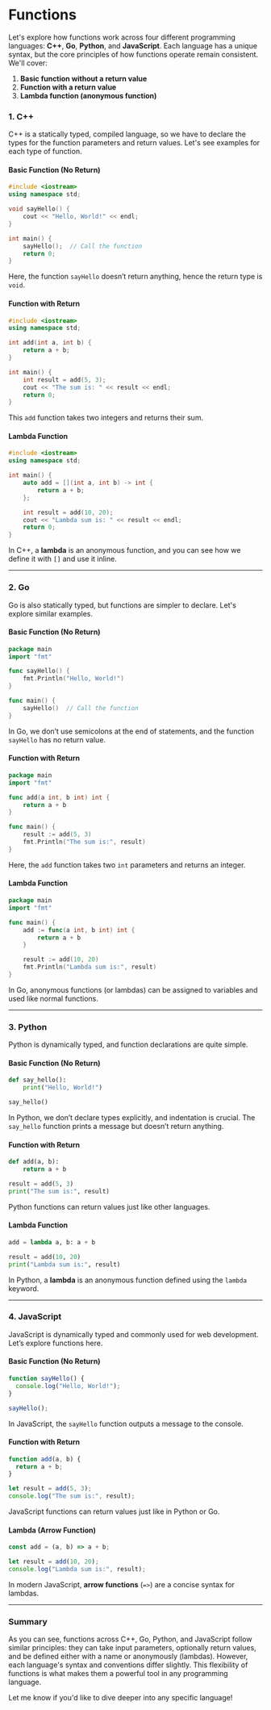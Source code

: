 # Functions

Let's explore how functions work across four different programming languages: **C++**, **Go**, **Python**, and **JavaScript**. Each language has a unique syntax, but the core principles of how functions operate remain consistent. We'll cover:

1. **Basic function without a return value**
2. **Function with a return value**
3. **Lambda function (anonymous function)**

### 1. **C++**

C++ is a statically typed, compiled language, so we have to declare the types for the function parameters and return values. Let's see examples for each type of function.

#### Basic Function (No Return)

```cpp
#include <iostream>
using namespace std;

void sayHello() {
    cout << "Hello, World!" << endl;
}

int main() {
    sayHello();  // Call the function
    return 0;
}
```

Here, the function `sayHello` doesn’t return anything, hence the return type is `void`.

#### Function with Return

```cpp
#include <iostream>
using namespace std;

int add(int a, int b) {
    return a + b;
}

int main() {
    int result = add(5, 3);
    cout << "The sum is: " << result << endl;
    return 0;
}
```

This `add` function takes two integers and returns their sum.

#### Lambda Function

```cpp
#include <iostream>
using namespace std;

int main() {
    auto add = [](int a, int b) -> int {
        return a + b;
    };

    int result = add(10, 20);
    cout << "Lambda sum is: " << result << endl;
    return 0;
}
```

In C++, a **lambda** is an anonymous function, and you can see how we define it with `[]` and use it inline.

---

### 2. **Go**

Go is also statically typed, but functions are simpler to declare. Let's explore similar examples.

#### Basic Function (No Return)

```go
package main
import "fmt"

func sayHello() {
    fmt.Println("Hello, World!")
}

func main() {
    sayHello()  // Call the function
}
```

In Go, we don’t use semicolons at the end of statements, and the function `sayHello` has no return value.

#### Function with Return

```go
package main
import "fmt"

func add(a int, b int) int {
    return a + b
}

func main() {
    result := add(5, 3)
    fmt.Println("The sum is:", result)
}
```

Here, the `add` function takes two `int` parameters and returns an integer.

#### Lambda Function

```go
package main
import "fmt"

func main() {
    add := func(a int, b int) int {
        return a + b
    }

    result := add(10, 20)
    fmt.Println("Lambda sum is:", result)
}
```

In Go, anonymous functions (or lambdas) can be assigned to variables and used like normal functions.

---

### 3. **Python**

Python is dynamically typed, and function declarations are quite simple.

#### Basic Function (No Return)

```python
def say_hello():
    print("Hello, World!")

say_hello()
```

In Python, we don’t declare types explicitly, and indentation is crucial. The `say_hello` function prints a message but doesn’t return anything.

#### Function with Return

```python
def add(a, b):
    return a + b

result = add(5, 3)
print("The sum is:", result)
```

Python functions can return values just like other languages.

#### Lambda Function

```python
add = lambda a, b: a + b

result = add(10, 20)
print("Lambda sum is:", result)
```

In Python, a **lambda** is an anonymous function defined using the `lambda` keyword.

---

### 4. **JavaScript**

JavaScript is dynamically typed and commonly used for web development. Let’s explore functions here.

#### Basic Function (No Return)

```javascript
function sayHello() {
  console.log("Hello, World!");
}

sayHello();
```

In JavaScript, the `sayHello` function outputs a message to the console.

#### Function with Return

```javascript
function add(a, b) {
  return a + b;
}

let result = add(5, 3);
console.log("The sum is:", result);
```

JavaScript functions can return values just like in Python or Go.

#### Lambda (Arrow Function)

```javascript
const add = (a, b) => a + b;

let result = add(10, 20);
console.log("Lambda sum is:", result);
```

In modern JavaScript, **arrow functions** (`=>`) are a concise syntax for lambdas.

---

### Summary

As you can see, functions across C++, Go, Python, and JavaScript follow similar principles: they can take input parameters, optionally return values, and be defined either with a name or anonymously (lambdas). However, each language's syntax and conventions differ slightly. This flexibility of functions is what makes them a powerful tool in any programming language.

Let me know if you'd like to dive deeper into any specific language!
